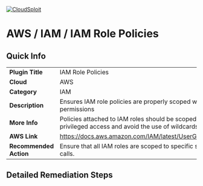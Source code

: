 [![CloudSploit](https://cloudsploit.com/img/logo-new-big-text-100.png "CloudSploit")](https://cloudsploit.com)

# AWS / IAM / IAM Role Policies

## Quick Info

| | |
|-|-|
| **Plugin Title** | IAM Role Policies |
| **Cloud** | AWS |
| **Category** | IAM |
| **Description** | Ensures IAM role policies are properly scoped with specific permissions |
| **More Info** | Policies attached to IAM roles should be scoped to least-privileged access and avoid the use of wildcards. |
| **AWS Link** | https://docs.aws.amazon.com/IAM/latest/UserGuide/id_roles.html |
| **Recommended Action** | Ensure that all IAM roles are scoped to specific services and API calls. |

## Detailed Remediation Steps





